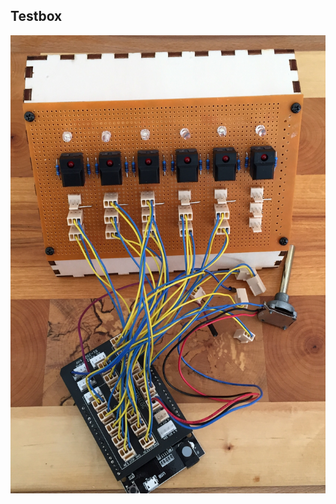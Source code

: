 ## Testbox


![image](https://github.com/frankyhub/LightBurn-MakerTour-2020/blob/master/M28%20Console/Testbox1.JPG)
